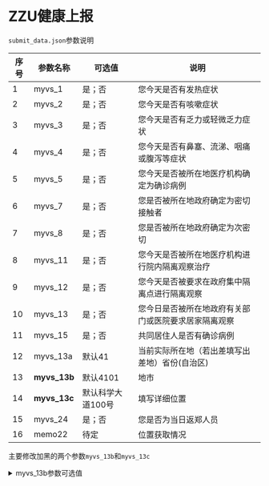 # ZZU健康上报



`submit_data.json`参数说明

| 序号 | 参数名称     | 可选值            | 说明                                                 |
| ---- | ------------ | ----------------- | ---------------------------------------------------- |
| 1    | myvs_1       | 是；否            | 您今天是否有发热症状                                 |
| 2    | myvs_2       | 是；否            | 您今天是否有咳嗽症状                                 |
| 3    | myvs_3       | 是；否            | 您今天是否有乏力或轻微乏力症状                       |
| 4    | myvs_4       | 是；否            | 您今天是否有鼻塞、流涕、咽痛或腹泻等症状             |
| 5    | myvs_5       | 是；否            | 您今天是否被所在地医疗机构确定为确诊病例             |
| 6    | myvs_7       | 是；否            | 您是否被所在地政府确定为密切接触者                   |
| 7    | myvs_8       | 是；否            | 您是否被所在地政府确定为次密切                       |
| 8    | myvs_11      | 是；否            | 您今天是否被所在地医疗机构进行院内隔离观察治疗       |
| 9    | myvs_12      | 是；否            | 您今天是否被要求在政府集中隔离点进行隔离观察         |
| 10   | myvs_13      | 是；否            | 您今日是否被所在地政府有关部门或医院要求居家隔离观察 |
| 11   | myvs_15      | 是；否            | 共同居住人是否有确诊病例                             |
| 12   | myvs_13a     | 默认41            | 当前实际所在地（若出差填写出差地）省份(自治区)       |
| 13   | **myvs_13b** | 默认4101          | 地市                                                 |
| 14   | **myvs_13c** | 默认科学大道100号 | 填写详细位置                                         |
| 15   | myvs_24      | 是；否            | 您是否为当日返郑人员                                 |
| 16   | memo22       | 待定              | 位置获取情况                                         |

主要修改加黑的两个参数`myvs_13b`和`myvs_13c`

<details>
<summary>myvs_13b参数可选值</summary>

4100：河南省
4101：郑州市
4102：开封市
4103：洛阳市
4104：平顶山市
4105：安阳市
4106：鹤壁市
4107：新乡市
4108：焦作市
4109：濮阳市
4110：许昌市
4111：漯河市
4112：三门峡市
4113：南阳市
4114：商丘市
4115：信阳市
4116：周口市
4117：驻马店市
4118：济源市
4127：河南省周口市川汇区
4151：郑州大学主校区
4152：郑州大学南校区
4153：郑州大学北校区
4154：郑州大学东校区
4155：郑州大学洛阳校区
4156：郑州大学护理校区
4157：郑州大学农学院校区
4190：河南省省直辖县级行政区划

</details>